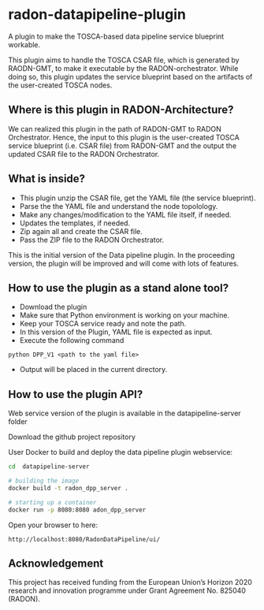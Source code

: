 # radon-datapipeline-plugin
A plugin to make the TOSCA-based data pipeline service blueprint workable.  

This plugin aims to handle the TOSCA CSAR file, which is generated by RAODN-GMT, to make it executable by the RADON-orchestrator. While doing so, this plugin updates the service blueprint based on the artifacts of the user-created TOSCA nodes. 

## Where is this plugin in RADON-Architecture?
We can realized this plugin in the path of RADON-GMT to RADON Orchestrator. Hence, the input to this plugin is the user-created TOSCA service blueprint (i.e. CSAR file) from RADON-GMT and the output the updated CSAR file to the RADON Orchestrator.

## What is inside?
- This plugin unzip the CSAR file, get the YAML file (the service blueprint).
- Parse the the YAML file and understand the node topolology.
- Make any changes/modification to the YAML file itself, if needed.
- Updates the templates, if needed.
- Zip again all and create the CSAR file.
- Pass the ZIP file to the RADON Orchestrator.


This is the initial version of the Data pipeline plugin. In the proceeding version, the plugin will be improved and will come with lots of features. 

## How to use the plugin as a stand alone tool?
- Download the plugin
- Make sure that Python environment is working on your machine.
- Keep your  TOSCA service ready and note the path. 
- In this version of the Plugin, YAML file is expected as input.
- Execute the following command
```
python DPP_V1 <path to the yaml file>  
```
- Output will be placed in the current directory.

## How to use the plugin API?

Web service version of the plugin is available in the datapipeline-server folder

Download the github project repository

User Docker  to build and deploy the data pipeline plugin webservice:
```bash
cd  datapipeline-server

# building the image
docker build -t radon_dpp_server .

# starting up a container
docker run -p 8080:8080 adon_dpp_server
```

Open your browser to here:
```
http://localhost:8080/RadonDataPipeline/ui/
```


## Acknowledgement
This project has received funding from the European Union’s Horizon 2020 research and innovation programme under Grant Agreement No. 825040 (RADON).
